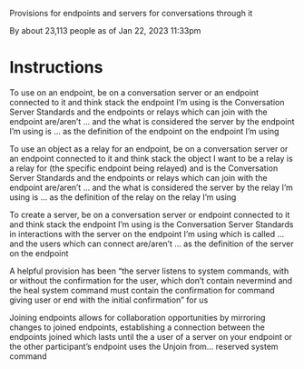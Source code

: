 Provisions for endpoints and servers for conversations through it

By about 23,113 people as of Jan 22, 2023 11:33pm

# Instructions

To use on an endpoint, be on a conversation server or an endpoint connected to it and think stack the endpoint I’m using is the Conversation Server Standards and the endpoints or relays which can join with the endpoint are/aren’t … and the what is considered the server by the endpoint I’m using is … as the definition of the endpoint on the endpoint I’m using

To use an object as a relay for an endpoint, be on a conversation server or an endpoint connected to it and think stack the object I want to be a relay is a relay for (the specific endpoint being relayed) and is the Conversation Server Standards and the endpoints or relays which can join with the endpoint are/aren’t … and the what is considered the server by the relay I’m using is … as the definition of the relay on the relay I’m using

To create a server, be on a conversation server or endpoint connected to it and think stack the endpoint I’m using is the Conversation Server Standards in interactions with the server on the endpoint I’m using which is called … and the users which can connect are/aren’t … as the definition of the server on the endpoint

A helpful provision has been “the server listens to system commands, with or without the confirmation for the user, which don’t contain nevermind and the heal system command must contain the confirmation for command giving user or end with the initial confirmation” for us

Joining endpoints allows for collaboration opportunities by mirroring changes to joined endpoints, establishing a connection between the endpoints joined which lasts until the a user of a server on your endpoint or the other participant’s endpoint uses the Unjoin from… reserved system command
